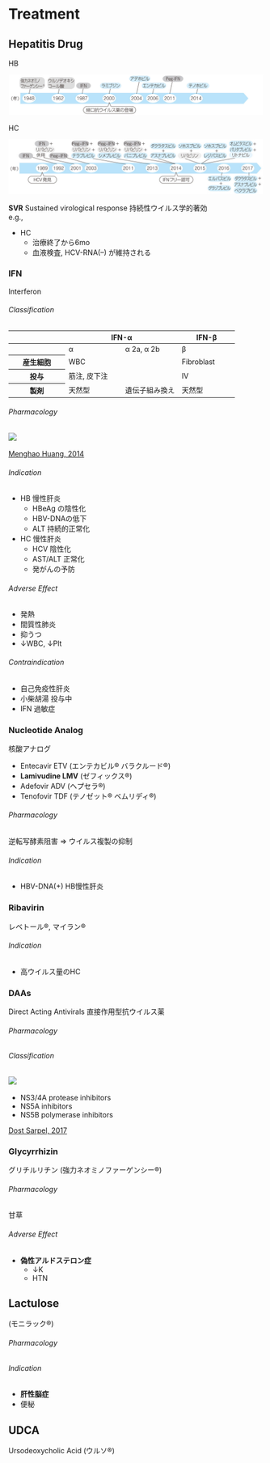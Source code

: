 <!--
Filename: 	Treatment.md
Project: 	/Users/shume/Developer/mnemosyne/docs/MMB/docs/b_Hepa
Author: 	shumez <https://github.com/shumez>
Created: 	2019-09-04 15:07:6
Modified: 	2019-09-04 16:19:40
-----
Copyright (c) 2019 shumez
-->

# Treatment

## Hepatitis Drug

HB 

![](https://raw.githubusercontent.com/shumez/mnemosyne/master/docs/MMB/docs/img/b_Hepa/hb_drug.jpg)

HC

![](https://raw.githubusercontent.com/shumez/mnemosyne/master/docs/MMB/docs/img/b_Hepa/hc_drug.jpg)

**SVR** Sustained virological response 持続性ウイルス学的著効  
e.g., 

- HC
    - 治療終了から6mo
    - 血液検査, HCV-RNA(–) が維持される



<!-- <h6 id='hepatitis_drug-def'>Definition</h6> -->
<!-- <h6 id='hepatitis_drug-eti'>Etiology</h6> -->
<!-- <h6 id='hepatitis_drug-epi'>Epidemiology</h6> -->
<!-- <h6 id='hepatitis_drug-cls'>Classification</h6> -->
<!-- <h6 id='hepatitis_drug-sx'>Sign and Symptom</h6> -->
<!-- <h6 id='hepatitis_drug-cmp'>Complication</h6> -->
<!-- <h6 id='hepatitis_drug-ex'>Examination</h6> -->
<!-- <h6 id='hepatitis_drug-dx'>Diagnosis</h6> -->
<!-- <h6 id='hepatitis_drug-tx'>Treatment</h6> -->
<!-- <h6 id='hepatitis_drug-prg'>Prognosis</h6> -->
<!-- <h6 id='hepatitis_drug-app'>Appendix</h6> -->


### IFN

Interferon

<h6 id='ifn-cls'>Classification</h6>

<table>
    <thead>
        <tr>
            <th width=25%></th>
            <th width=50% colspan=2>IFN-&alpha;</th>
            <th width=25%>IFN-&beta;</th>
        </tr>
    </thead>
    <tbody>
        <tr>
            <th></th>
            <td width=25%>&alpha;</td>
            <td width=25%>&alpha; 2a, &alpha; 2b</td>
            <td>&beta;</td>
        </tr>
        <tr>
            <th>産生細胞</th>
            <td colspan=2>WBC</td>
            <td>Fibroblast</td>
        </tr>
        <tr>
            <th>投与</th>
            <td colspan=2>筋注, 皮下注</td>
            <td>IV</td>
        </tr>
        <tr>
            <th>製剤</th>
            <td>天然型</td>
            <td>遺伝子組み換え</td>
            <td>天然型</td>
        </tr>
    </tbody>
</table>

<h6 id='inf-ph'>Pharmacology</h6>

![](https://ars.els-cdn.com/content/image/1-s2.0-S2211383514000628-gr1.jpg)

[Menghao Huang, 2014](https://www.sciencedirect.com/science/article/pii/S2211383514000628)

<h6 id='inf-ind'>Indication</h6>

- HB 慢性肝炎
    - HBeAg の陰性化
    - HBV-DNAの低下
    - ALT 持続的正常化
- HC 慢性肝炎
    - HCV 陰性化
    - AST/ALT 正常化
    - 発がんの予防

<h6 id='inf-ae'>Adverse Effect</h6>

- 発熱
- 間質性肺炎
- 抑うつ
- &darr;WBC, &darr;Plt

<h6 id='inf-ci'>Contraindication</h6>

- 自己免疫性肝炎
- 小柴胡湯 投与中
- IFN 過敏症

<!-- <h6 id='-sx'>Sign and Symptom</h6> -->
<!-- <h6 id='-cmp'>Complication</h6> -->
<!-- <h6 id='-ex'>Examination</h6> -->
<!-- <h6 id='-dx'>Diagnosis</h6> -->
<!-- <h6 id='-tx'>Treatment</h6> -->
<!-- <h6 id='-prg'>Prognosis</h6> -->
<!-- <h6 id='-app'>Appendix</h6> -->


### Nucleotide Analog

核酸アナログ

- Entecavir ETV (エンテカビル&reg; バラクルード&reg;)
- **Lamivudine LMV** (ゼフィックス&reg;)
- Adefovir ADV (ヘプセラ&reg;)
- Tenofovir TDF (テノゼット&reg; ベムリディ&reg;)

<h6 id='neocleotide_analog-ph'>Pharmacology</h6>

逆転写酵素阻害 &rArr; ウイルス複製の抑制

<h6 id='neocleotide_analog-ind'>Indication</h6>

- HBV-DNA(+) HB慢性肝炎

<!-- <h6 id='neocleotide_analog-def'>Definition</h6> -->

<!-- <h6 id='neocleotide_analog-eti'>Etiology</h6> -->
<!-- <h6 id='neocleotide_analog-epi'>Epidemiology</h6> -->
<!-- <h6 id='neocleotide_analog-cls'>Classification</h6> -->
<!-- <h6 id='neocleotide_analog-sx'>Sign and Symptom</h6> -->
<!-- <h6 id='neocleotide_analog-cmp'>Complication</h6> -->
<!-- <h6 id='neocleotide_analog-ex'>Examination</h6> -->
<!-- <h6 id='neocleotide_analog-dx'>Diagnosis</h6> -->
<!-- <h6 id='neocleotide_analog-tx'>Treatment</h6> -->
<!-- <h6 id='neocleotide_analog-prg'>Prognosis</h6> -->
<!-- <h6 id='neocleotide_analog-app'>Appendix</h6> -->


### Ribavirin

レベトール&reg;, マイラン&reg;

<!-- <h6 id='ribavirin-def'>Definition</h6> -->
<h6 id='ribavirin-ind'>Indication</h6>

- 高ウイルス量のHC

<!-- <h6 id='ribavirin-def'>Definition</h6> -->
<!-- <h6 id='ribavirin-eti'>Etiology</h6> -->
<!-- <h6 id='ribavirin-epi'>Epidemiology</h6> -->
<!-- <h6 id='ribavirin-cls'>Classification</h6> -->
<!-- <h6 id='ribavirin-sx'>Sign and Symptom</h6> -->
<!-- <h6 id='ribavirin-cmp'>Complication</h6> -->
<!-- <h6 id='ribavirin-ex'>Examination</h6> -->
<!-- <h6 id='ribavirin-dx'>Diagnosis</h6> -->
<!-- <h6 id='ribavirin-tx'>Treatment</h6> -->
<!-- <h6 id='ribavirin-prg'>Prognosis</h6> -->
<!-- <h6 id='ribavirin-app'>Appendix</h6> -->


### DAAs

Direct Acting Antivirals 直接作用型抗ウイルス薬

<h6 id='daas-ph'>Pharmacology</h6>



<!-- <h6 id='daas-def'>Definition</h6> -->
<!-- <h6 id='daas-def'>Definition</h6> -->
<!-- <h6 id='daas-def'>Definition</h6> -->
<!-- <h6 id='daas-eti'>Etiology</h6> -->
<!-- <h6 id='daas-epi'>Epidemiology</h6> -->
<h6 id='daas-cls'>Classification</h6>

![](https://www.pharmaceutical-journal.com/Pictures/580xAny/6/0/1/1073601_therapeutic-targets-in-hcv-replication-cycle-17V2.png)


- NS3/4A protease inhibitors
- NS5A inhibitors
- NS5B polymerase inhibitors

[Dost Sarpel, 2017](https://www.pharmaceutical-journal.com/research/an-update-on-the-management-of-chronic-hepatitis-b-and-c-infection/20203306.article?firstPass=false)

<!-- <h6 id='daas-sx'>Sign and Symptom</h6> -->
<!-- <h6 id='daas-cmp'>Complication</h6> -->
<!-- <h6 id='daas-ex'>Examination</h6> -->
<!-- <h6 id='daas-dx'>Diagnosis</h6> -->
<!-- <h6 id='daas-tx'>Treatment</h6> -->
<!-- <h6 id='daas-prg'>Prognosis</h6> -->
<!-- <h6 id='daas-app'>Appendix</h6> -->


### Glycyrrhizin 

グリチルリチン (強力ネオミノファーゲンシー&reg;)

<h6 id='glycyrrhizin-ph'>Pharmacology</h6>

甘草

<h6 id='glycyrrhizin-ae'>Adverse Effect</h6>

- **偽性アルドステロン症**
    - &darr;K
    - HTN

<!-- <h6 id='glycyrrhizin-def'>Definition</h6> -->
<!-- <h6 id='glycyrrhizin-def'>Definition</h6> -->
<!-- <h6 id='glycyrrhizin-eti'>Etiology</h6> -->
<!-- <h6 id='glycyrrhizin-epi'>Epidemiology</h6> -->
<!-- <h6 id='glycyrrhizin-cls'>Classification</h6> -->
<!-- <h6 id='glycyrrhizin-sx'>Sign and Symptom</h6> -->
<!-- <h6 id='glycyrrhizin-cmp'>Complication</h6> -->
<!-- <h6 id='glycyrrhizin-ex'>Examination</h6> -->
<!-- <h6 id='glycyrrhizin-dx'>Diagnosis</h6> -->
<!-- <h6 id='glycyrrhizin-tx'>Treatment</h6> -->
<!-- <h6 id='glycyrrhizin-prg'>Prognosis</h6> -->
<!-- <h6 id='glycyrrhizin-app'>Appendix</h6> -->


## Lactulose 

(モニラック&reg;)

<h6 id='lactulose-ph'>Pharmacology</h6>


<h6 id='lactulose-ind'>Indication</h6>

- **肝性脳症**
- 便秘



<!-- <h6 id='lactulose-def'>Definition</h6> -->
<!-- <h6 id='lactulose-def'>Definition</h6> -->
<!-- <h6 id='lactulose-def'>Definition</h6> -->
<!-- <h6 id='lactulose-def'>Definition</h6> -->
<!-- <h6 id='lactulose-eti'>Etiology</h6> -->
<!-- <h6 id='lactulose-epi'>Epidemiology</h6> -->
<!-- <h6 id='lactulose-cls'>Classification</h6> -->
<!-- <h6 id='lactulose-sx'>Sign and Symptom</h6> -->
<!-- <h6 id='lactulose-cmp'>Complication</h6> -->
<!-- <h6 id='lactulose-ex'>Examination</h6> -->
<!-- <h6 id='lactulose-dx'>Diagnosis</h6> -->
<!-- <h6 id='lactulose-tx'>Treatment</h6> -->
<!-- <h6 id='lactulose-prg'>Prognosis</h6> -->
<!-- <h6 id='lactulose-app'>Appendix</h6> -->


## UDCA

Ursodeoxycholic Acid (ウルソ&reg;)

<!-- <h6 id='udca-def'>Definition</h6> -->
<!-- <h6 id='udca-eti'>Etiology</h6> -->
<!-- <h6 id='udca-epi'>Epidemiology</h6> -->
<!-- <h6 id='udca-cls'>Classification</h6> -->
<!-- <h6 id='udca-sx'>Sign and Symptom</h6> -->
<!-- <h6 id='udca-cmp'>Complication</h6> -->
<!-- <h6 id='udca-ex'>Examination</h6> -->
<!-- <h6 id='udca-dx'>Diagnosis</h6> -->
<!-- <h6 id='udca-tx'>Treatment</h6> -->
<!-- <h6 id='udca-prg'>Prognosis</h6> -->
<!-- <h6 id='udca-app'>Appendix</h6> -->

##
<!-- ## -->
<!-- <h6 id='-def'>Definition</h6> -->
<!-- <h6 id='-eti'>Etiology</h6> -->
<!-- <h6 id='-epi'>Epidemiology</h6> -->
<!-- <h6 id='-cls'>Classification</h6> -->
<!-- <h6 id='-sx'>Sign and Symptom</h6> -->
<!-- <h6 id='-cmp'>Complication</h6> -->
<!-- <h6 id='-ex'>Examination</h6> -->
<!-- <h6 id='-dx'>Diagnosis</h6> -->
<!-- <h6 id='-tx'>Treatment</h6> -->
<!-- <h6 id='-prg'>Prognosis</h6> -->
<!-- <h6 id='-app'>Appendix</h6> -->

<!-- toc -->
[01]: #
[0101]: #

<!-- ref -->

<!-- fig -->

<!-- term -->

<!--
<style type="text/css">
	img{width: 51%; float: right;}
</style>
-->